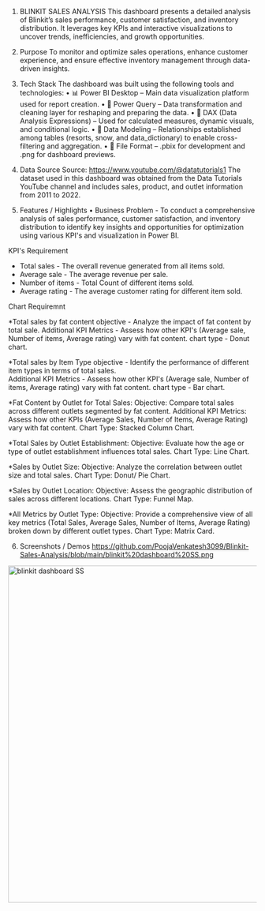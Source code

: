 1. BLINKIT SALES ANALYSIS
This dashboard presents a detailed analysis of Blinkit’s sales performance, customer satisfaction, and inventory distribution. It leverages key KPIs and interactive visualizations to uncover trends, inefficiencies, and growth opportunities.

2. Purpose
To monitor and optimize sales operations, enhance customer experience, and ensure effective inventory management through data-driven insights.

3. Tech Stack
The dashboard was built using the following tools and technologies:
• 📊 Power BI Desktop – Main data visualization platform used for report creation.
• 📂 Power Query – Data transformation and cleaning layer for reshaping and preparing the data.
• 🧠 DAX (Data Analysis Expressions) – Used for calculated measures, dynamic visuals, and conditional logic.
• 📝 Data Modeling – Relationships established among tables (resorts, snow, and data_dictionary) to enable cross-filtering and aggregation.
• 📁 File Format – .pbix for development and .png for dashboard previews.

4. Data Source
Source: https://www.youtube.com/@datatutorials1
The dataset used in this dashboard was obtained from the Data Tutorials YouTube channel and includes sales, product, and outlet information from 2011 to 2022.


5. Features / Highlights
• Business Problem - To conduct a comprehensive analysis of sales performance, customer satisfaction, and inventory distribution to identify key insights and opportunities for optimization using various KPI's and visualization in Power BI.

KPI's Requirement 
 * Total sales - The overall revenue generated from all items sold.
 * Average sale - The average revenue per sale.
 * Number of items - Total Count of different items sold.
 * Average rating - The average customer rating for different item sold.

Chart Requiremnt 

 *Total sales by fat content
         objective - Analyze the impact of fat content by total sale. 
         Additional KPI Metrics - Assess how other KPI's (Average sale, Number of items, Average rating) vary with fat content.
         chart type - Donut chart.
         
*Total sales by Item Type
         objective - Identify the performance of different item types in terms of total sales.                                                                  
         Additional KPI Metrics - Assess how other KPI's (Average sale, Number of items, Average rating) vary with fat content.
         chart type - Bar chart.
         
*Fat Content by Outlet for Total Sales:
         Objective: Compare total sales across different outlets segmented by fat content.
         Additional KPI Metrics: Assess how other KPIs (Average Sales, Number of Items, Average Rating) vary with fat content.
         Chart Type: Stacked Column Chart.
         
*Total Sales by Outlet Establishment:
         Objective: Evaluate how the age or type of outlet establishment influences total sales.
         Chart Type: Line Chart.
         
*Sales by Outlet Size:
         Objective: Analyze the correlation between outlet size and total sales.
         Chart Type: Donut/ Pie Chart.
         
*Sales by Outlet Location:
         Objective: Assess the geographic distribution of sales across different locations.
         Chart Type: Funnel Map.
         
*All Metrics by Outlet Type:
         Objective: Provide a comprehensive view of all key metrics (Total Sales, Average Sales, Number of Items, Average Rating) broken down by different outlet            types.
         Chart Type: Matrix Card.

6. Screenshots / Demos
https://github.com/PoojaVenkatesh3099/Blinkit-Sales-Analysis/blob/main/blinkit%20dashboard%20SS.png
<img width="1228" height="683" alt="blinkit dashboard SS" src="https://github.com/user-attachments/assets/ec81c4fa-1d19-4ffe-9658-93ec780d4722" />

